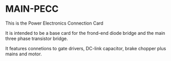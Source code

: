 # MAIN-PECC
This is the Power Electronics Connection Card

It is intended to be a base card for the frond-end diode bridge and the main three phase transistor bridge.

It features connetions to gate drivers, DC-link capacitor, brake chopper plus mains and motor.